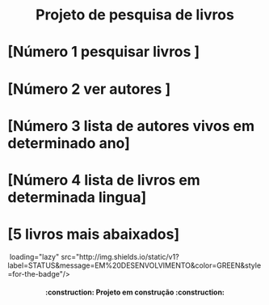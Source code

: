 <h1 align="center"> Projeto de pesquisa de livros </h1>
<h1>[Número 1 pesquisar livros ]  </h1>
<h1>[Número 2 ver autores ]  </h1>
<h1>[Número 3 lista de autores vivos em determinado ano]  </h1>
<h1>[Número 4 lista de livros em determinada lingua]  </h1>
<h1>[5 livros mais abaixados]  </h1>
<p>
<img align="center"> loading="lazy" src="http://img.shields.io/static/v1?label=STATUS&message=EM%20DESENVOLVIMENTO&color=GREEN&style=for-the-badge"/>
</p>
<h4 align="center"> 
    :construction:  Projeto em construção  :construction:
</h4>
